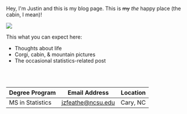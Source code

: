Hey, I'm Justin and this is my blog page. This is ~~my~~ *the* happy place (the cabin, I mean)!

![](https://img.bookonthebrightside.com/bearcamp/large/16238.jpg)

This what you can expect here:
+ Thoughts about life
+ Corgi, cabin, & mountain pictures
+ The occasional statistics-related post  

<br>
<br>

Degree Program | Email Address | Location
---|---|---
MS in Statistics | jzfeathe@ncsu.edu | Cary, NC
